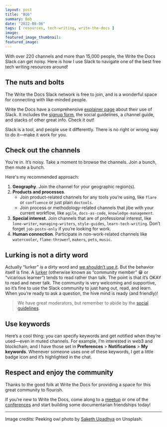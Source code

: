 ```yaml
---
layout: post
title: "Bob"
summary: Bob
date: "2022-08-06"
tags: [ resources, tech-writing, write-the-docs ]
image: 
featured_image_thumbnail: 
featured_image: 
---
```



With over 220 channels and more than 15,000 people, the Write the Docs Slack can get noisy. Here is how I use Slack to navigate one of the best free tech 
writing resources around!

## The nuts and bolts 

The Write the Docs Slack network is free to join, and is a wonderful space for connecting with like-minded people. 

Write the Docs have a comprehensive [explainer page](https://www.writethedocs.org/slack/) about their use of Slack. It includes the 
[signup form](https://docs.google.com/forms/d/e/1FAIpQLSdq4DWRphVt1qVqH8NsjNnS0Szu_NljjZRUvyYqR7mdc00zKQ/viewform), the social guidelines,
a channel guide, and stacks of other great info. Check it out! 

Slack is a tool, and people use it differently. There is no right or wrong way to do it—make it work for you.


## Check out the channels

You’re in. It’s noisy. Take a moment to browse the channels. Join a bunch, then mute a bunch. 

Here's my recommended approach: 

1. **Geography**. Join the channel for your geographic region(s).
2. **Products and processes**. 
    * Join product-related channels for any tools you’re using, like `flare` or `confluence` or just plain `doctools`. 
    * Join process or methodology-related channels that jibe with your current workflow, like `agile`, `docs-as-code`, `knowledge-management`. 
3. **Special interest**. Join channels that are of professional interest, like `lone-writer`, `managing-writers`, `style-guides`, `learn-tech-writing`. Don’t forget `job-posts-only` if you’re looking for work.
4. **Human connection**. Participate in non-work-related channels like `watercooler`, `flame-thrower`!, `makers`, `pets`, `music`.


## Lurking is not a dirty word

Actually “lurker” _is_ a dirty word and [we shouldn’t use it](https://guild.co/blog/why-ban-term-lurker-in-community/). But the behavior itself 
is fine. A [lurker](https://en.wikipedia.org/wiki/Lurker) (otherwise known as “community member” 😁 or “vicarious learner”) tends to read rather 
than talk. The point is that it’s OKAY to read and never talk. The community is very welcoming and supportive, so it’s fine to use the Slack community 
to just hang out, read, and learn. When you’re ready to ask a question, the hive mind is ready (and friendly)! 

> We have great moderators, but remember to abide by the [social guidelines](https://www.writethedocs.org/slack/#guidelines).

## Use keywords

Here’s a cool thing: you can specify keywords and get notified when they’re used—even in muted channels. For example, I’m interested in web3 
and blockchain, and I have those set in **Preferences** > **Notifications** > **My keywords**. Whenever someone uses one of these keywords, I get a 
little badge icon and it’s highlighted in the chat. 


## Respect and enjoy the community

Thanks to the good folk at Write the Docs for providing a space for this great community to flourish. 

If you’re new to Write the Docs, come along to 
a [meetup](https://www.writethedocs.org/meetups/) or one of the [conferences](https://www.writethedocs.org/conf/) and start building some documentarian 
friendships today! 

---

Image credits: Peeking owl photo by [Saketh Upadhya](https://unsplash.com/photos/_F21uFBVd7Q) on Unsplash.
